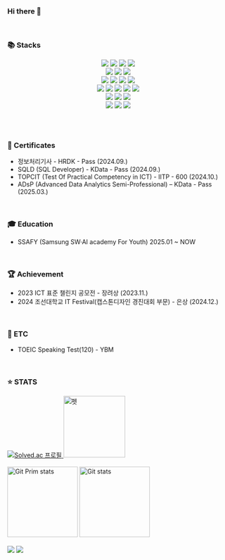 ### Hi there 👋

<br>

### 📚 Stacks
<p align="center" display="inline-block">
    <img src="https://img.shields.io/badge/Java-%23ED8B00.svg?style=for-the-badge&logo=openjdk&logoColor=white"> 
    <img src="https://img.shields.io/badge/SpringBoot-6DB33F?style=for-the-badge&logo=SpringBoot&logoColor=white">
    <img src="https://img.shields.io/badge/spring-6DB33F?style=for-the-badge&logo=spring&logoColor=white">
    <img src="https://img.shields.io/badge/mysql-4479A1?style=for-the-badge&logo=mysql&logoColor=white" />
    <br>
    <img src="https://img.shields.io/badge/Spring%20Security-6DB33F?style=for-the-badge&logo=springsecurity&logoColor=white"/>
    <img src="https://img.shields.io/badge/Spring_data_jpa-6DB33F?style=for-the-badge&logo=SpringSecurity&logoColor=white"/>
    <img src="https://img.shields.io/badge/json%20web%20tokens-323330?style=for-the-badge&logo=json-web-tokens&logoColor=pink" />
    <br>
    <img src="https://img.shields.io/badge/html5-E34F26?style=for-the-badge&logo=html5&logoColor=white" />
    <img src="https://img.shields.io/badge/css-1572B6?style=for-the-badge&logo=css3&logoColor=white" />
    <img src="https://img.shields.io/badge/JavaScript-F7DF1E?style=for-the-badge&logo=javascript&logoColor=black" />
    <img src="https://img.shields.io/badge/Vue.js-35495E?style=for-the-badge&logo=vue.js&logoColor=4FC08D" />
    <br>
    <img src="https://img.shields.io/badge/apache tomcat-F8DC75?style=for-the-badge&logo=apachetomcat&logoColor=white">
    <img src="https://img.shields.io/badge/AWS-%23FF9900.svg?style=for-the-badge&logo=amazon-web-services&logoColor=white">
    <img src="https://img.shields.io/badge/docker-257bd6?style=for-the-badge&logo=docker&logoColor=white"/>
    <img src="https://img.shields.io/badge/-Swagger-%23Clojure?style=for-the-badge&logo=swagger&logoColor=white" />
    <img src="https://img.shields.io/badge/Bootstrap-563D7C?style=for-the-badge&logo=bootstrap&logoColor=white"/>
    <br>
    <img src="https://img.shields.io/badge/Python-14354C?style=for-the-badge&logo=python&logoColor=white" />
    <img src="https://img.shields.io/badge/GitHub-100000?style=for-the-badge&logo=github&logoColor=white" />
    <img src="https://img.shields.io/badge/GIT-E44C30?style=for-the-badge&logo=git&logoColor=white" />
    <br>
    <img src="https://img.shields.io/badge/Figma-F24E1E?style=for-the-badge&logo=figma&logoColor=white" />
    <img src="https://img.shields.io/badge/Discord-7289DA?style=for-the-badge&logo=discord&logoColor=white" />
    <img src="https://img.shields.io/badge/Notion-000000?style=for-the-badge&logo=notion&logoColor=white" />
</p><br>

<br>

### 🏅 Certificates
- 정보처리기사 - HRDK - Pass (2024.09.)
- SQLD (SQL Developer) - KData - Pass (2024.09.)
- TOPCIT (Test Of Practical Competency in ICT) - IITP - 600 (2024.10.)
- ADsP (Advanced Data Analytics Semi-Professional) – KData - Pass (2025.03.)

<br>

### 🎓 Education
- SSAFY (Samsung SW·AI academy For Youth) 2025.01 ~ NOW

<br>

### 🏆 Achievement
- 2023 ICT 표준 챌린지 공모전 - 장려상 (2023.11.)
- 2024 조선대학교 IT Festival(캡스톤디자인 경진대회 부문) - 은상 (2024.12.)

<br>

### 📖 ETC
- TOEIC Speaking Test(120) - YBM

<br>

### ⭐️ STATS
<div>
  <a href="https://solved.ac/profile/hanwldn76">
    <img src="http://mazassumnida.wtf/api/v2/generate_badge?boj=hanwldn76" alt="Solved.ac 프로필" />
  </a>
  <img src="https://render.gitanimals.org/lines/hanwldn76?pet-id=719214203316392753" height="140px" width="140px" alt="펫" />
</div>

<div>
  <br/>
    <a href="#"><img src="https://github-readme-stats.vercel.app/api/top-langs/?username=hanwldn76&layout=compact&hide=issues" alt="Git Prim stats" height="160px" /></a>
  <a href="#"><img src="https://github-readme-stats.vercel.app/api?username=hanwldn76" alt="Git stats" height="160px" /></a>
  
  <br/>
  <br/>
    <a href="https://www.instagram.com/hanx0_0/"><img src="https://img.shields.io/badge/Instagram-E4405F?style=for-the-badge&logo=instagram&logoColor=white&link=https://www.instagram.com/hanx0_0/"/></a>
  <a href="mailto:hanjiu716@gmail.com"><img src="https://img.shields.io/badge/Gmail-D14836?style=for-the-badge&logo=gmail&logoColor=white&link=mailto:hanjiu716@gmail.com"/></a>
</div>
